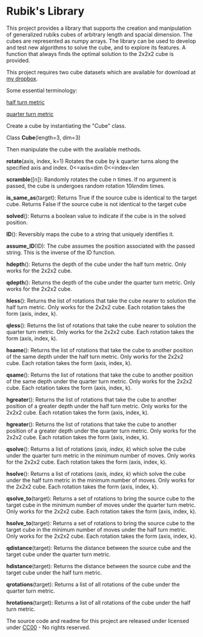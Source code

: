 # Rubik's Library

This project provides a library that supports the creation and manipulation of generalized rubiks cubes of arbitrary length and spacial dimension. The cubes are represented as numpy arrays. The library can be used to develop and test new algorithms to solve the cube, and to explore its features. A function that always finds the optimal solution to the 2x2x2 cube is provided.

This project requires two cube datasets which are available for download at [my dropbox](https://www.dropbox.com/sh/ef93m1riegor6i4/AABFlgJUDizUUU3jGxL69o-Da?dl=0).

Some essential terminology:

[half turn metric](https://www.speedsolving.com/wiki/index.php/Metric#HTM)

[quarter turn metric](https://www.speedsolving.com/wiki/index.php/Metric#QTM)

Create a cube by instantiating the "Cube" class.

Class **Cube**(length=3, dim=3)

Then manipulate the cube with the available methods.

**rotate**(axis, index, k=1)
Rotates the cube by k quarter turns along the specified axis and index.
0<=axis<dim
0<=index<len

**scramble**([n]):
Randomly rotates the cube n times. If no argument is passed, the cube is undergoes random rotation 10*len*dim times.

**is_same_as**(target):
Returns True if the source cube is identical to the target cube. Returns False if the source cube is not identical to the target cube

**solved**():
Returns a boolean value to indicate if the cube is in the solved position.

**ID**():
Reversibly maps the cube to a string that uniquely identifies it.

**assume_ID**(ID):
The cube assumes the position associated with the passed string. This is the inverse of the ID function.

**hdepth**():
Returns the depth of the cube under the half turn metric. Only works for the 2x2x2 cube.

**qdepth**():
Returns the depth of the cube under the quarter turn metric. Only works for the 2x2x2 cube.

**hless**():
Returns the list of rotations that take the cube nearer to solution the half turn metric. Only works for the 2x2x2 cube. Each rotation takes the form (axis, index, k).

**qless**():
Returns the list of rotations that take the cube nearer to solution the quarter turn metric. Only works for the 2x2x2 cube. Each rotation takes the form (axis, index, k).

**hsame**():
Returns the list of rotations that take the cube to another position of the same depth under the half turn metric. Only works for the 2x2x2 cube. Each rotation takes the form (axis, index, k).

**qsame**():
Returns the list of rotations that take the cube to another position of the same depth under the quarter turn metric. Only works for the 2x2x2 cube. Each rotation takes the form (axis, index, k).

**hgreater**():
Returns the list of rotations that take the cube to another position of a greater depth under the half turn metric. Only works for the 2x2x2 cube. Each rotation takes the form (axis, index, k).

**hgreater**():
Returns the list of rotations that take the cube to another position of a greater depth under the quarter turn metric. Only works for the 2x2x2 cube. Each rotation takes the form (axis, index, k).

**qsolve**():
Returns a list of rotations (*axis, index, k*) which solve the cube under the quarter turn metric in the minimum number of moves. Only works for the 2x2x2 cube. Each rotation takes the form (axis, index, k).

**hsolve**():
Returns a list of rotations (*axis, index, k*) which solve the cube under the half turn metric in the minimum number of moves. Only works for the 2x2x2 cube. Each rotation takes the form (axis, index, k).

**qsolve_to**(target):
Returns a set of rotations to bring the source cube to the target cube in the minimum number of moves under the quarter turn metric. Only works for the 2x2x2 cube. Each rotation takes the form (axis, index, k).

**hsolve_to**(target):
Returns a set of rotations to bring the source cube to the target cube in the minimum number of moves under the half turn metric. Only works for the 2x2x2 cube. Each rotation takes the form (axis, index, k).

**qdistance**(target):
Returns the distance between the source cube and the target cube under the quarter turn metric.

**hdistance**(target):
Returns the distance between the source cube and the target cube under the half turn metric.

**qrotations**(target):
Returns a list of all rotations of the cube under the quarter turn metric.

**hrotations**(target):
Returns a list of all rotations of the cube under the half turn metric.


The source code and readme for this project are released under licensed under [CC00](https://creativecommons.org/share-your-work/public-domain/cc0/) - No rights reserved.
